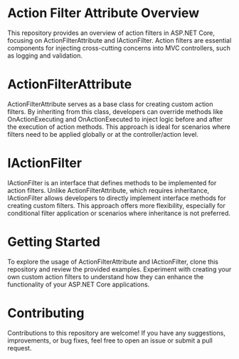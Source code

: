 # Action Filter Attribute Overview
This repository provides an overview of action filters in ASP.NET Core, focusing on ActionFilterAttribute and IActionFilter. Action filters are essential components for injecting cross-cutting concerns into MVC controllers, such as logging and validation.

# ActionFilterAttribute
ActionFilterAttribute serves as a base class for creating custom action filters. By inheriting from this class, developers can override methods like OnActionExecuting and OnActionExecuted to inject logic before and after the execution of action methods. This approach is ideal for scenarios where filters need to be applied globally or at the controller/action level.

# IActionFilter
IActionFilter is an interface that defines methods to be implemented for action filters. Unlike ActionFilterAttribute, which requires inheritance, IActionFilter allows developers to directly implement interface methods for creating custom filters. This approach offers more flexibility, especially for conditional filter application or scenarios where inheritance is not preferred.

# Getting Started
To explore the usage of ActionFilterAttribute and IActionFilter, clone this repository and review the provided examples. Experiment with creating your own custom action filters to understand how they can enhance the functionality of your ASP.NET Core applications.

# Contributing
Contributions to this repository are welcome! If you have any suggestions, improvements, or bug fixes, feel free to open an issue or submit a pull request.
